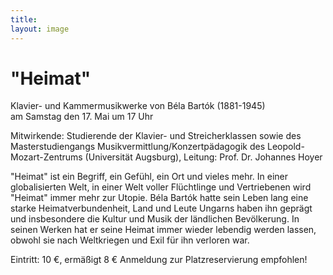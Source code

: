 ```yaml
---
title: 
layout: image
---
```


# "Heimat" Klavier- und Kammermusikwerke von Béla Bartók (1881-1945)  
am Samstag den 17. Mai um 17 Uhr   Mitwirkende: Studierende der Klavier- und Streicherklassen sowie des Masterstudiengangs Musikvermittlung/Konzertpädagogik des Leopold-Mozart-Zentrums (Universität Augsburg), Leitung: Prof. Dr. Johannes Hoyer"Heimat" ist ein Begriff, ein Gefühl, ein Ort und vieles mehr. In einer globalisierten Welt, in einer Welt voller Flüchtlinge und Vertriebenen wird "Heimat" immer mehr zur Utopie. Béla Bartók hatte sein Leben lang eine starke Heimatverbundenheit, Land und Leute Ungarns haben ihn geprägt und insbesondere die Kultur und Musik der ländlichen Bevölkerung. In seinen Werken hat er seine Heimat immer wieder lebendig werden lassen, obwohl sie nach Weltkriegen und Exil für ihn verloren war.Eintritt: 10 €, ermäßigt 8 €Anmeldung zur Platzreservierung empfohlen!